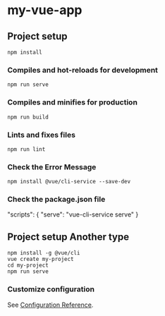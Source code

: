 # my-vue-app


## Project setup
```
npm install
```

### Compiles and hot-reloads for development
```
npm run serve
```

### Compiles and minifies for production
```
npm run build
```

### Lints and fixes files
```
npm run lint
```
### Check the Error Message
```
npm install @vue/cli-service --save-dev
```
### Check the package.json file
"scripts": {
  "serve": "vue-cli-service serve"
}
## Project setup Another type
```
npm install -g @vue/cli
vue create my-project
cd my-project
npm run serve
```
### Customize configuration
See [Configuration Reference](https://cli.vuejs.org/config/).



 
